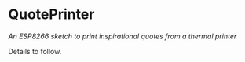 # QuotePrinter
*An ESP8266 sketch to print inspirational quotes from a thermal printer*

Details to follow.